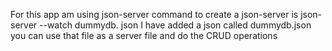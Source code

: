 For this app am using json-server
command to create a json-server is json-server --watch dummydb. json
I have added a json called dummydb.json you can use that file as a server file and do the CRUD operations
